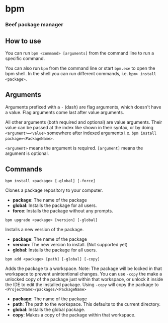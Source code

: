 # bpm

### Beef package manager

## How to use

You can run `bpm <command> [arguments]` from the command line to run a specific command.

You can also run `bpm` from the command line or start `bpm.exe` to open the bpm shell.
In the shell you can run different commands, i.e. `bpm> install <package>`.

## Arguments

Arguments prefixed with a `-` (dash) are flag arguments, which doesn't have a value. Flag arguments come last after value arguments.<br>

All other arguments (both required and optional) are value arguments. Their value can be passed at the index like shown in their syntax, or by doing `<argument>=<value>` somewhere after indexed arguments i.e. `bpm install package=<PackageName>`.

`<argument>` means the argument is required.
`[argument]` means the argument is optional.

## Commands

`bpm install <package> [-global] [-force]`

Clones a package repository to your computer.

- **package**: The name of the package
- **global**: Installs the package for all users.
- **force**: Installs the package without any prompts.

`bpm upgrade <package> [version] [-global]`

Installs a new version of the package.

- **package**: The name of the package
- **version**: The new version to install. (Not supported yet)
- **global**: Installs the package for all users.

`bpm add <package> [path] [-global] [-copy]`

Adds the package to a workspace. 
Note: The package will be locked in that workspace to prevent unintentional changes. You can use `-copy` the make a unlocked copy of the package just within that workspace, or unlock it inside the IDE to edit the installed package.
Using `-copy` will copy the package to `<ProjectName>/packages/<PackageName>`

- **package**: The name of the package
- **path**: The path to the workspace. This defaults to the current directory.
- **global**: Installs the global package.
- **copy**: Makes a copy of the package within that workspace.

